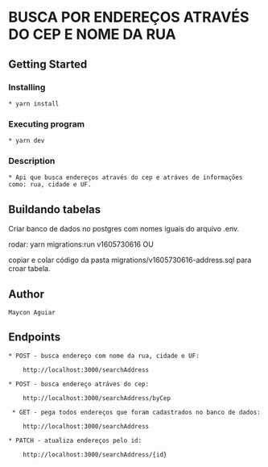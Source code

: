 # BUSCA POR ENDEREÇOS ATRAVÉS DO CEP E NOME DA RUA

## Getting Started

### Installing

    * yarn install

### Executing program

    * yarn dev

### Description

    * Api que busca endereços através do cep e atráves de informações como: rua, cidade e UF.


## Buildando tabelas

Criar banco de dados no postgres com nomes iguais do arquivo .env.

rodar: yarn migrations:run v1605730616 OU

copiar e colar código da pasta migrations/v1605730616-address.sql para croar tabela.

## Author

    Maycon Aguiar 

## Endpoints

    * POST - busca endereço com nome da rua, cidade e UF:
       
        http://localhost:3000/searchAddress

    * POST - busca endereço atráves do cep:

        http://localhost:3000/searchAddress/byCep
     
     * GET - pega todos endereços que foram cadastrados no banco de dados:

        http://localhost:3000/searchAddress

    * PATCH - atualiza endereços pelo id:

        http://localhost:3000/searchAddress/{id}


    
